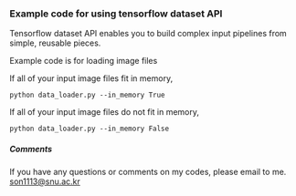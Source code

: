 ### Example code for using tensorflow dataset API
Tensorflow dataset API enables you to build complex input pipelines from simple, reusable pieces.

Example code is for loading image files

If all of your input image files fit in memory,
```
python data_loader.py --in_memory True
```

If all of your input image files do not fit in memory,
```
python data_loader.py --in_memory False
```


##### Comments
If you have any questions or comments on my codes, please email to me. [son1113@snu.ac.kr](mailto:son1113@snu.ac.kr)
